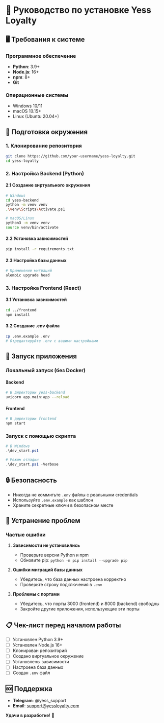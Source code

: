 # 🚀 Руководство по установке Yess Loyalty

## 🖥️ Требования к системе

### Программное обеспечение
- **Python**: 3.9+
- **Node.js**: 16+
- **npm**: 8+
- **Git**

### Операционные системы
- Windows 10/11
- macOS 10.15+
- Linux (Ubuntu 20.04+)

## 🔧 Подготовка окружения

### 1. Клонирование репозитория

```bash
git clone https://github.com/your-username/yess-loyalty.git
cd yess-loyalty
```

### 2. Настройка Backend (Python)

#### 2.1 Создание виртуального окружения
```bash
# Windows
cd yess-backend
python -m venv venv
.\venv\Scripts\Activate.ps1

# macOS/Linux
python3 -m venv venv
source venv/bin/activate
```

#### 2.2 Установка зависимостей
```bash
pip install -r requirements.txt
```

#### 2.3 Настройка базы данных
```bash
# Применение миграций
alembic upgrade head
```

### 3. Настройка Frontend (React)

#### 3.1 Установка зависимостей
```bash
cd ../frontend
npm install
```

#### 3.2 Создание .env файла
```bash
cp .env.example .env
# Отредактируйте .env с вашими настройками
```

## 🚀 Запуск приложения

### Локальный запуск (без Docker)

#### Backend
```bash
# В директории yess-backend
uvicorn app.main:app --reload
```

#### Frontend
```bash
# В директории frontend
npm start
```

### Запуск с помощью скрипта

```powershell
# В Windows
.\dev_start.ps1

# Режим отладки
.\dev_start.ps1 -Verbose
```

## 🔒 Безопасность

- Никогда не коммитьте `.env` файлы с реальными credentials
- Используйте `.env.example` как шаблон
- Храните секретные ключи в безопасном месте

## 🐛 Устранение проблем

### Частые ошибки

1. **Зависимости не установились**
   - Проверьте версии Python и npm
   - Обновите pip: `python -m pip install --upgrade pip`

2. **Ошибки миграций базы данных**
   - Убедитесь, что база данных настроена корректно
   - Проверьте строку подключения в `.env`

3. **Проблемы с портами**
   - Убедитесь, что порты 3000 (frontend) и 8000 (backend) свободны
   - Закройте другие приложения, использующие эти порты

## 📋 Чек-лист перед началом работы

- [ ] Установлен Python 3.9+
- [ ] Установлен Node.js 16+
- [ ] Клонирован репозиторий
- [ ] Создано виртуальное окружение
- [ ] Установлены зависимости
- [ ] Настроена база данных
- [ ] Создан `.env` файл

## 🆘 Поддержка

- **Telegram**: @yess_support
- **Email**: support@yessloyalty.com

**Удачи в разработке!** 🚀
